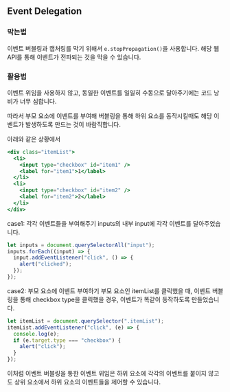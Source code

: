 ## Event Delegation

### 막는법

이벤트 버블링과 캡처링를 막기 위해서 `e.stopPropagation()`을 사용합니다. 해당 웹 API를 통해 이벤트가 전파되는 것을 막을 수 있습니다.

### 활용법

이벤트 위임을 사용하지 않고, 동일한 이벤트를 일일히 수동으로 달아주기에는 코드 낭비가 너무 심합니다.

따라서 부모 요소에 이벤트를 부여해 버블링을 통해 하위 요소를 동작시킬때도 해당 이벤트가 발생하도록 만드는 것이 바람직합니다.

아래와 같은 상황에서

```jsx
<div class="itemList">
  <li>
    <input type="checkbox" id="item1" />
    <label for="item1">1</label>
  </li>
  <li>
    <input type="checkbox" id="item2" />
    <label for="item2">2</label>
  </li>
</div>
```

case1: 각각 이벤트들을 부여해주기 inputs의 내부 input에 각각 이벤트를 달아주었습니다.

```jsx
let inputs = document.querySelectorAll("input");
inputs.forEach((input) => {
  input.addEventListener("click", () => {
    alert("clicked");
  });
});
```

case2: 부모 요소에 이벤트 부여하기 부모 요소인 itemList를 클릭했을 때, 이벤트 버블링을 통해
checkbox type을 클릭했을 경우, 이벤트가 똑같이 동작하도록 만들었습니다.

```jsx
let itemList = document.querySelector(".itemList");
itemList.addEventListener("click", (e) => {
  console.log(e);
  if (e.target.type === "checkbox") {
    alert("click");
  }
});
```

이처럼 이벤트 버블링을 통한 이벤트 위임은 하위 요소에 각각의 이벤트를 붙이지 않고도 상위 요소에서 하위 요소의 이벤트들을 제어할 수 있습니다.
